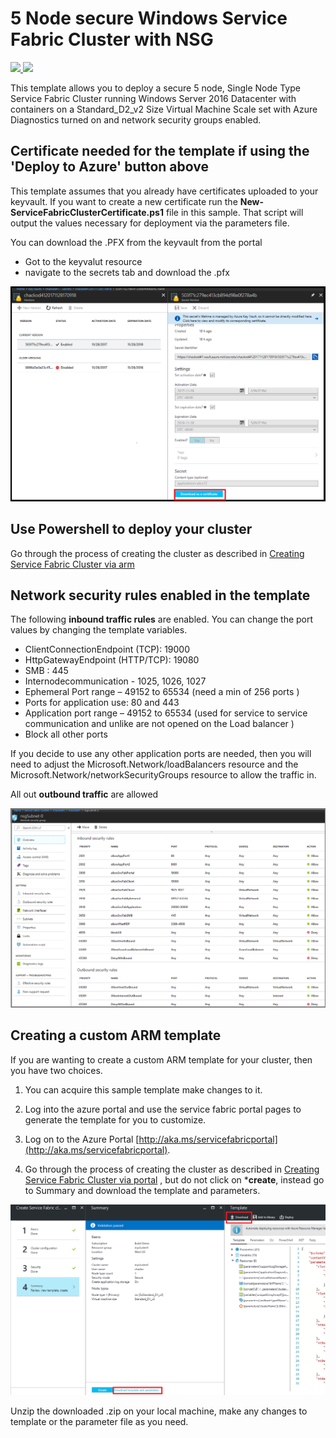 # 5 Node secure Windows Service Fabric Cluster with NSG

<a href="https://portal.azure.com/#create/Microsoft.Template/uri/https%3A%2F%2Fraw.githubusercontent.com%2FAzure-Samples%2Fservice-fabric-cluster-templates%2Fmaster%2F5-VM-Windows-1-NodeTypes-Secure-NSG%2Fazuredeploy.json" target="_blank">
    <img src="http://azuredeploy.net/deploybutton.png"/>
</a>
<a href="http://armviz.io/#/?load=https%3A%2F%2Fraw.githubusercontent.com%2FAzure-Samples%2Fservice-fabric-cluster-templates%2Fmaster%2F5-VM-Windows-1-NodeTypes-Secure-NSG%2Fazuredeploy.json" target="_blank">
    <img src="http://armviz.io/visualizebutton.png"/>
</a>

This template allows you to deploy a secure 5 node, Single Node Type Service Fabric Cluster running Windows Server 2016 Datacenter with containers on a Standard_D2_v2 Size Virtual Machine Scale set with Azure Diagnostics turned on and network security groups enabled.  

## Certificate needed for the template if using the 'Deploy to Azure' button above
This template assumes that you already have certificates uploaded to your keyvault.  If you want to create a new certificate run the **New-ServiceFabricClusterCertificate.ps1** file in this sample.  That script will output the values necessary for deployment via the parameters file. 

You can download the .PFX from the keyvault from the portal 
- Got to the keyvalut resource
- navigate to the secrets tab and download the .pfx

![DownloadCert]

## Use Powershell to deploy your cluster

Go through the process of creating the cluster as described in [Creating Service Fabric Cluster via arm](https://docs.microsoft.com/azure/service-fabric/service-fabric-cluster-creation-via-arm.md)


## Network security rules enabled in the template

The following **inbound traffic rules** are enabled. You can change the port values by changing the template variables.

- ClientConnectionEndpoint (TCP): 19000
- HttpGatewayEndpoint (HTTP/TCP): 19080
- SMB : 445 
- Internodecommunication - 1025, 1026, 1027
- Ephemeral Port range – 49152 to 65534 (need a min of 256 ports )
- Ports for application use: 80 and 443
- Application port range – 49152 to 65534 (used for service to service communication and unlike are not opened on the Load balancer )
- Block all other ports

If you decide to use any other application ports are needed, then you will need to adjust the  Microsoft.Network/loadBalancers resource and the Microsoft.Network/networkSecurityGroups resource to allow the traffic in.

All out **outbound traffic** are allowed

![NSG]

## Creating a custom ARM template

If you are wanting to create a custom ARM template for your cluster, then you have two choices.

1. You can acquire this sample template make changes to it. 
2. Log into the azure portal and use the service fabric portal pages to generate the template for you to customize.
  1. Log on to the Azure Portal [http://aka.ms/servicefabricportal](http://aka.ms/servicefabricportal).

  2. Go through the process of creating the cluster as described in [Creating Service Fabric Cluster via portal](https://docs.microsoft.com/azure/service-fabric/service-fabric-cluster-creation-via-portal) , but do not click on ***create**, instead go to Summary and download the template and parameters.


 ![DownloadTemplate]


Unzip the downloaded .zip on your local machine, make any changes to template or the parameter file as you need.


<!-- Links -->
[azure-powershell]:https://azure.microsoft.com/documentation/articles/powershell-install-configure/
[azure-CLI]:https://docs.microsoft.com/en-us/cli/azure/get-started-with-azure-cli?view=azure-cli-latest

<!--Image references-->
[DownloadTemplate]: ./DownloadTemplate.png
[NSG]: ./NSG2.PNG
[DownloadCert]: ./DownloadCert.PNG




